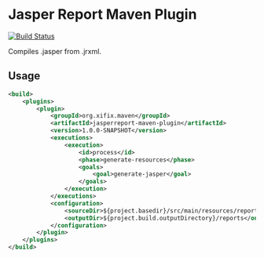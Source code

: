 # Jasper Report Maven Plugin

[![Build Status](https://travis-ci.org/miche-atucha/jasperreport-maven-plugin.svg?branch=master)](https://travis-ci.org/miche-atucha/jasperreport-maven-plugin)

Compiles .jasper from .jrxml.

## Usage
```xml
<build>
    <plugins>
        <plugin>
            <groupId>org.xifix.maven</groupId>
            <artifactId>jasperreport-maven-plugin</artifactId>
            <version>1.0.0-SNAPSHOT</version>
            <executions>
                <execution>
                    <id>process</id>
                    <phase>generate-resources</phase>
                    <goals>
                        <goal>generate-jasper</goal>
                    </goals>
                </execution>
            </executions>
            <configuration>
                <sourceDir>${project.basedir}/src/main/resources/reports</sourceDir>
                <outputDir>${project.build.outputDirectory}/reports</outputDir>
            </configuration>
        </plugin>
    </plugins>
</build>
```
